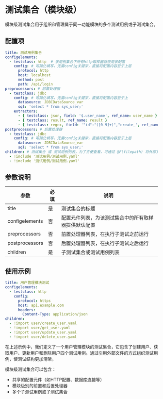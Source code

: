 # 测试集合（模块级）

模块级测试集合用于组织和管理属于同一功能模块的多个测试用例或子测试集合。

## 配置项

```yaml
title: 测试用例集合
configelements:
  - testclass: http  # 该用例集合下所有http取样器将使用该配置
    config: # 可简化填写，无需config关键字，直接将配置内容至于上层
      protocol: http
      host: localhost
      method: post
      path: /api/login
preprocessors: # 前置处理器
  - testclass: jdbc
    config: # 可简化填写，无需config关键字，直接将配置内容至于上
      datasource: JDBCDataSource_var
      sql: 'select * from sys_user;'
    extractors:
      - { testclass: json, field: '$.user_name', ref_name: user_name }
      - { testclass: result, ref_name: result }
      - { testclass: regex, field: '"id":"([0-9]+)","create_', ref_name: r_total, match_num: 0 }
postprocessors: # 后置处理器
  - testclass: jdbc
    config: # 可简化填写，无需config关键字，直接将配置内容至于上层
      datasource: JDBCDataSource_var
      sql: 'select * from sys_user;'
children: # 测试集合 或 测试用例列表，为了方便查看，可通过 @F(filepath) 将外部文件引入
  - !include '测试用例/测试用例.yaml'
  - !include '测试用例/测试用例.yaml'
```

## 参数说明

| 参数             | 必填 | 说明                         |
|----------------|----|----------------------------|
| title          | 是  | 测试集合的标题                    |
| configelements | 否  | 配置元件列表，为该测试集合中的所有取样器提供默认配置 |
| preprocessors  | 否  | 前置处理器列表，在执行子测试之前运行         |
| postprocessors | 否  | 后置处理器列表，在执行子测试之后运行         |
| children       | 是  | 子测试集合或测试用例列表               |

## 使用示例

```yaml
title: 用户管理模块测试
configelements:
  - testclass: http
    config:
      protocol: https
      host: api.example.com
      headers:
        Content-Type: application/json
children:
  - !import user/create_user.yaml
  - !import user/get_user.yaml
  - !import user/update_user.yaml
  - !import user/delete_user.yaml
```

在上述示例中，我们定义了一个用户管理模块的测试集合，它包含了创建用户、获取用户、更新用户和删除用户四个测试用例。通过引用外部文件的方式组织测试用例，使测试结构更加清晰。

模块级测试集合可以包含：

- 共享的配置元件（如HTTP配置、数据库连接等）
- 模块级别的前置和后置处理器
- 多个子测试用例或子测试集合